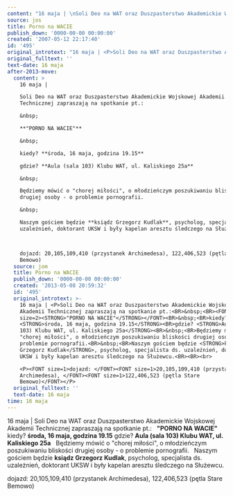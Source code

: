 ```yaml
---
content: "16 maja | \nSoli Deo na WAT oraz Duszpasterstwo Akademickie Wojskowej Akademii Technicznej zapraszają na spotkanie pt.:\n&nbsp;\n**\"PORNO NA WACIE\"**\n&nbsp;\nkiedy? **środa, 16 maja, godzina 19.15**\ngdzie? **Aula (sala 103) Klubu WAT, ul. Kaliskiego 25a**\n&nbsp;\nBędziemy mówić o \"chorej miłości\", o młodzieńczym poszukiwaniu bliskości drugiej osoby - o problemie pornografii.\n&nbsp;\nNaszym gościem będzie **ksiądz Grzegorz Kudlak**, psycholog, specjalista ds. uzależnień, doktorant UKSW i były kapelan aresztu śledczego na Służewcu.\n\n\ndojazd: 20,105,109,410 (przystanek Archimedesa), 122,406,523 (pętla Stare Bemowo)\n\n\n<!--CONTENT FROM OLD SERVER (jos before 2013): 16 maja | \nSoli Deo na WAT oraz Duszpasterstwo Akademickie Wojskowej Akademii Technicznej zapraszają na spotkanie pt.:\n&nbsp;\n**\"PORNO NA WACIE\"**\n&nbsp;\nkiedy? **środa, 16 maja, godzina 19.15**\ngdzie? **Aula (sala 103) Klubu WAT, ul. Kaliskiego 25a**\n&nbsp;\nBędziemy mówić o \"chorej miłości\", o młodzieńczym poszukiwaniu bliskości drugiej osoby - o problemie pornografii.\n&nbsp;\nNaszym gościem będzie **ksiądz Grzegorz Kudlak**, psycholog, specjalista ds. uzależnień, doktorant UKSW i były kapelan aresztu śledczego na Służewcu.\n\r\n\ndojazd: 20,105,109,410 (przystanek Archimedesa), 122,406,523 (pętla Stare Bemowo)\n\n-->"
source: jos
title: Porno na WACIE
publish_down: '0000-00-00 00:00:00'
created: '2007-05-12 22:17:40'
id: '495'
original_introtext: "16 maja | <P>Soli Deo na WAT oraz Duszpasterstwo Akademickie Wojskowej Akademii Technicznej zapraszają na spotkanie pt.:<BR>&nbsp;<BR><FONT size=2><STRONG>\"PORNO NA WACIE\"</STRONG></FONT><BR>&nbsp;<BR>kiedy? <STRONG>środa, 16 maja, godzina 19.15</STRONG><BR>gdzie? <STRONG>Aula (sala 103) Klubu WAT, ul. Kaliskiego 25a</STRONG><BR>&nbsp;<BR>Będziemy mówić o \"chorej miłości\", o młodzieńczym poszukiwaniu bliskości drugiej osoby - o problemie pornografii.<BR>&nbsp;<BR>Naszym gościem będzie <STRONG>ksiądz Grzegorz Kudlak</STRONG>, psycholog, specjalista ds. uzależnień, doktorant UKSW i były kapelan aresztu śledczego na Służewcu.<BR><BR><br>\r\n<P><FONT size=1>dojazd: </FONT><FONT size=1>20,105,109,410 (przystanek Archimedesa), </FONT><FONT size=1>122,406,523 (pętla Stare Bemowo)</FONT></P>"
original_fulltext: ''
text-date: 16 maja
after-2013-move:
  content: >
    16 maja | 

    Soli Deo na WAT oraz Duszpasterstwo Akademickie Wojskowej Akademii
    Technicznej zapraszają na spotkanie pt.:

    &nbsp;

    **"PORNO NA WACIE"**

    &nbsp;

    kiedy? **środa, 16 maja, godzina 19.15**

    gdzie? **Aula (sala 103) Klubu WAT, ul. Kaliskiego 25a**

    &nbsp;

    Będziemy mówić o "chorej miłości", o młodzieńczym poszukiwaniu bliskości
    drugiej osoby - o problemie pornografii.

    &nbsp;

    Naszym gościem będzie **ksiądz Grzegorz Kudlak**, psycholog, specjalista ds.
    uzależnień, doktorant UKSW i były kapelan aresztu śledczego na Służewcu.



    dojazd: 20,105,109,410 (przystanek Archimedesa), 122,406,523 (pętla Stare
    Bemowo)
  source: jom
  title: Porno na WACIE
  publish_down: '0000-00-00 00:00:00'
  created: '2013-05-08 20:59:32'
  id: '495'
  original_introtext: >-
    16 maja | <P>Soli Deo na WAT oraz Duszpasterstwo Akademickie Wojskowej
    Akademii Technicznej zapraszają na spotkanie pt.:<BR>&nbsp;<BR><FONT
    size=2><STRONG>"PORNO NA WACIE"</STRONG></FONT><BR>&nbsp;<BR>kiedy?
    <STRONG>środa, 16 maja, godzina 19.15</STRONG><BR>gdzie? <STRONG>Aula (sala
    103) Klubu WAT, ul. Kaliskiego 25a</STRONG><BR>&nbsp;<BR>Będziemy mówić o
    "chorej miłości", o młodzieńczym poszukiwaniu bliskości drugiej osoby - o
    problemie pornografii.<BR>&nbsp;<BR>Naszym gościem będzie <STRONG>ksiądz
    Grzegorz Kudlak</STRONG>, psycholog, specjalista ds. uzależnień, doktorant
    UKSW i były kapelan aresztu śledczego na Służewcu.<BR><BR><br>

    <P><FONT size=1>dojazd: </FONT><FONT size=1>20,105,109,410 (przystanek
    Archimedesa), </FONT><FONT size=1>122,406,523 (pętla Stare
    Bemowo)</FONT></P>
  original_fulltext: ''
  text-date: 16 maja
time: 16 maja
---
```

16 maja | 
Soli Deo na WAT oraz Duszpasterstwo Akademickie Wojskowej Akademii Technicznej zapraszają na spotkanie pt.:
&nbsp;
**"PORNO NA WACIE"**
&nbsp;
kiedy? **środa, 16 maja, godzina 19.15**
gdzie? **Aula (sala 103) Klubu WAT, ul. Kaliskiego 25a**
&nbsp;
Będziemy mówić o "chorej miłości", o młodzieńczym poszukiwaniu bliskości drugiej osoby - o problemie pornografii.
&nbsp;
Naszym gościem będzie **ksiądz Grzegorz Kudlak**, psycholog, specjalista ds. uzależnień, doktorant UKSW i były kapelan aresztu śledczego na Służewcu.


dojazd: 20,105,109,410 (przystanek Archimedesa), 122,406,523 (pętla Stare Bemowo)


<!--CONTENT FROM OLD SERVER (jos before 2013): 16 maja | 
Soli Deo na WAT oraz Duszpasterstwo Akademickie Wojskowej Akademii Technicznej zapraszają na spotkanie pt.:
&nbsp;
**"PORNO NA WACIE"**
&nbsp;
kiedy? **środa, 16 maja, godzina 19.15**
gdzie? **Aula (sala 103) Klubu WAT, ul. Kaliskiego 25a**
&nbsp;
Będziemy mówić o "chorej miłości", o młodzieńczym poszukiwaniu bliskości drugiej osoby - o problemie pornografii.
&nbsp;
Naszym gościem będzie **ksiądz Grzegorz Kudlak**, psycholog, specjalista ds. uzależnień, doktorant UKSW i były kapelan aresztu śledczego na Służewcu.


dojazd: 20,105,109,410 (przystanek Archimedesa), 122,406,523 (pętla Stare Bemowo)

-->

<!--{{json:{"created_date":"2007-05-12 22:17:40","publish_down":"0000-00-00 00:00:00","id":"495"}}}-->